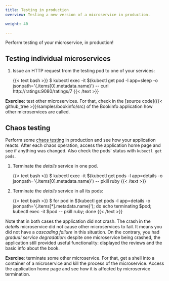 ```yaml
---
title: Testing in production
overview: Testing a new version of a microservice in production.

weight: 40

---
```


Perform testing of your microservice, in production!

## Testing individual microservices

1.  Issue an HTTP request from the testing pod to one of your services:

    {{< text bash >}}
    $ kubectl exec -it $(kubectl get pod -l app=sleep -o jsonpath='{.items[0].metadata.name}') -- curl http://ratings:9080/ratings/7
    {{< /text >}}

**Exercise:** test other microservices. For that, check in the
[source code]({{< github_tree >}}/samples/bookinfo/src) of the Bookinfo application how other microservices are called.

## Chaos testing

Perform some [chaos testing](http://www.boyter.org/2016/07/chaos-testing-engineering/) in production and see how
your application reacts. After each chaos operation, access the application home page and see if anything was
changed. Also check the pods' status with `kubectl get pods`.

1.  Terminate the _details_ service in one pod.

    {{< text bash >}}
    $ kubectl exec -it $(kubectl get pods -l app=details -o jsonpath='{.items[0].metadata.name}') -- pkill ruby
    {{< /text >}}

1.  Terminate the _details_ service in all its pods:

    {{< text bash >}}
    $ for pod in $(kubectl get pods -l app=details -o jsonpath='{.items[*].metadata.name}'); do echo terminating $pod; kubectl exec -it $pod -- pkill ruby; done
    {{< /text >}}

Note that in both cases the application did not crash. The crash in the _details_ microservice did not cause other
microservices to fail. It means you did not have a _cascading failure_ in this situation. On the contrary,
you had _gradual service degradation_: despite one microservice being crashed, the application still provided useful
functionality: displayed the reviews and the basic info about the book.

**Exercise**: terminate some other microservice. For that, get a shell into a container of a microservice and kill the
process of the microservice. Access the application home page and see how it is affected by microservice termination.
